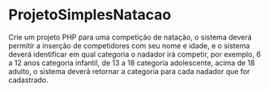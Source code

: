 # ProjetoSimplesNatacao

Crie um projeto PHP para uma competição de natação, o sistema deverá permitir a inserção de competidores com seu nome e idade, e o sistema deverá identificar em qual categoria o nadador irá competir, por exemplo, 6 a 12 anos categoria infantil, de 13 a 18 categoria adolescente, acima de 18 adulto, o sistema deverá retornar a categoria para cada nadador que for cadastrado.
